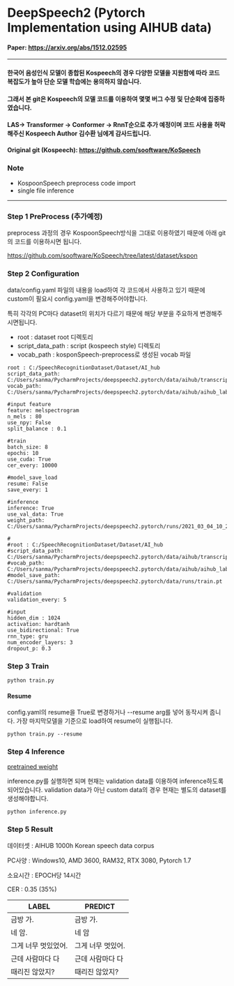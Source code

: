 # DeepSpeech2 (Pytorch Implementation using AIHUB data)
#### Paper: https://arxiv.org/abs/1512.02595

----
#### 한국어 음성인식 모델이 종합된 Kospeech의 경우 다양한 모델을 지원함에 따라 코드 복잡도가 높아 단순 모델 학습에는 용의하지 않습니다.
#### 그래서 본 git은 Kospeech의 모델 코드를 이용하여 몇몇 버그 수정 및 단순화에 집중하였습니다.
#### LAS-> Transformer -> Conformer -> RnnT순으로 추가 예정이며 코드 사용을 허락해주신 Kospeech Author 김수환 님에게 감사드립니다.
#### Original git (Kospeech): https://github.com/sooftware/KoSpeech


### Note
 - KospoonSpeech preprocess code import
 - single file inference

--- 
### Step 1 PreProcess (추가예정)
preprocess 과정의 경우 KospoonSpeech방식을 그대로 이용하였기 때문에 아래 git의 코드를 이용하시면 됩니다.

https://github.com/sooftware/KoSpeech/tree/latest/dataset/kspon

### Step 2 Configuration
data/config.yaml 파일의 내용을 load하여 각 코드에서 사용하고 있기 때문에 custom이 필요시 config.yaml을 변경해주어야합니다.

특히 각각의 PC마다 dataset의 위치가 다르기 때문에 해당 부분을 주요하게 변경해주시면됩니다.

- root : dataset root 디렉토리
- script_data_path : script (kospeech style) 디렉토리
- vocab_path : kosponSpeech-preprocess로 생성된 vocab 파일

``` 
root : C:/SpeechRecognitionDataset/Dataset/AI_hub
script_data_path: C:/Users/sanma/PycharmProjects/deepspeech2.pytorch/data/aihub/transcripts.txt
vocab_path: C:/Users/sanma/PycharmProjects/deepspeech2.pytorch/data/aihub/aihub_labels.csv

#input feature
feature: melspectrogram
n_mels : 80
use_npy: False
split_balance : 0.1

#train
batch_size: 8
epochs: 10
use_cuda: True
cer_every: 10000

#model_save_load
resume: False
save_every: 1

#inference
inference: True
use_val_data: True
weight_path: C:/Users/sanma/PycharmProjects/deepspeech2.pytorch/runs/2021_03_04_10_26_57/pretrained.pt

#
#root : C:/SpeechRecognitionDataset/Dataset/AI_hub
#script_data_path: C:/Users/sanma/PycharmProjects/deepspeech2.pytorch/data/aihub/transcripts.txt
#vocab_path: C:/Users/sanma/PycharmProjects/deepspeech2.pytorch/data/aihub/aihub_labels.csv
#model_save_path: C:/Users/sanma/PycharmProjects/deepspeech2.pytorch/data/runs/train.pt

#validation
validation_every: 5

#input
hidden_dim : 1024
activation: hardtanh
use_bidirectional: True
rnn_type: gru
num_encoder_layers: 3
dropout_p: 0.3
```

### Step 3 Train

```
python train.py
```

#### Resume
config.yaml의 resume을 True로 변경하거나 --resume arg를 넣어 동작시켜 줍니다.
가장 마지막모델을 기준으로 load하여 resume이 실행됩니다.

```
python train.py --resume
```

### Step 4 Inference
[pretrained weight]()

inference.py를 실행하면 되며 현재는 validation data를 이용하여 inference하도록 되어있습니다.
validation data가 아닌 custom data의 경우 현재는 별도의 dataset를 생성해야합니다.

```
python inference.py
```

### Step 5 Result
데이터셋 : AIHUB 1000h Korean speech data corpus

PC사양 : Windows10, AMD 3600, RAM32, RTX 3080, Pytorch 1.7

소요시간 : EPOCH당 14시간

CER : 0.35 (35%)

| LABEL       | PREDICT     |
|-------------|------------------|
| 금방 가.       | <sos>금방  가.      |
| 네 암.        | <sos>네  암        |
| 그게 너무 멋있었어. | <sos>그게  너무 멋있어. |
| 근데 사람마다 다   | <sos>근데   사람마다 다 |
| 때리진 않았지?    | <sos>때리진  않았지?   |



